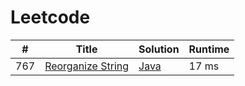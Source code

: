 # Leetcode

| # | Title | Solution | Runtime |
|---| ----- | -------- | ------- |
|767|[ Reorganize String](https://leetcode.com/problems/reorganize-string/)|[Java](./solutions/767.%20Reorganize%20String.java)|17 ms|
